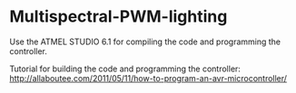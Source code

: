 # Multispectral-PWM-lighting

Use the ATMEL STUDIO 6.1 for compiling the code and programming the controller.

Tutorial for building the code and programming the controller:
http://allaboutee.com/2011/05/11/how-to-program-an-avr-microcontroller/
